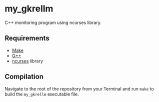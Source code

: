 # my_gkrellm

C++ monitoring program using ncurses library.

## Requirements

 - [Make](https://www.gnu.org/software/make/)
 - [G++](https://gcc.gnu.org/)
 - [ncurses](https://www.gnu.org/software/ncurses/) library

## Compilation

Navigate to the root of the repository from your Terminal and run `make` to build the `my_gkrellm` executable file.
